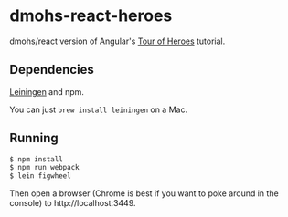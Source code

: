 # dmohs-react-heroes

dmohs/react version of Angular's [Tour of Heroes](https://angular.io/tutorial) tutorial.

## Dependencies

[Leiningen](https://leiningen.org) and npm.

You can just `brew install leiningen` on a Mac.

## Running

```sh
$ npm install
$ npm run webpack
$ lein figwheel
```

Then open a browser (Chrome is best if you want to poke around in the console) to http://localhost:3449.
